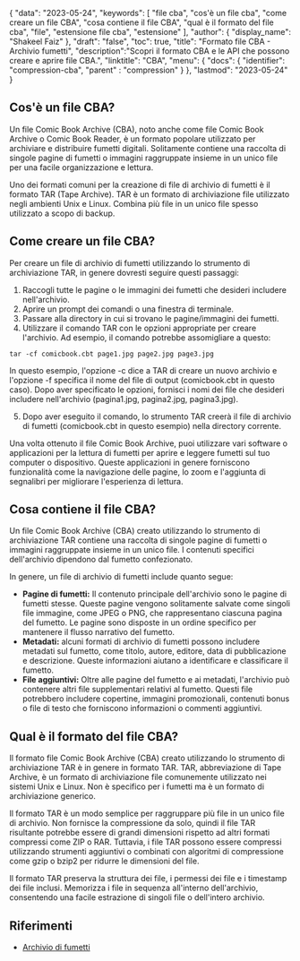 {
"data": "2023-05-24",
  "keywords": [
"file cba",
"cos'è un file cba",
"come creare un file CBA",
"cosa contiene il file CBA",
"qual è il formato del file cba",
"file",
"estensione file cba",
"estensione"
],
  "author": {
"display_name": "Shakeel Faiz"
},
"draft": "false",
"toc": true,
"title": "Formato file CBA - Archivio fumetti",
  "description":"Scopri il formato CBA e le API che possono creare e aprire file CBA.",
"linktitle": "CBA",
  "menu": {
    "docs": {
      "identifier": "compression-cba",
"parent" : "compression"
}
},
"lastmod": "2023-05-24"
}

## Cos'è un file CBA?

Un file Comic Book Archive (CBA), noto anche come file Comic Book Archive o Comic Book Reader, è un formato popolare utilizzato per archiviare e distribuire fumetti digitali. Solitamente contiene una raccolta di singole pagine di fumetti o immagini raggruppate insieme in un unico file per una facile organizzazione e lettura.

Uno dei formati comuni per la creazione di file di archivio di fumetti è il formato TAR (Tape Archive). TAR è un formato di archiviazione file utilizzato negli ambienti Unix e Linux. Combina più file in un unico file spesso utilizzato a scopo di backup.

## Come creare un file CBA?

Per creare un file di archivio di fumetti utilizzando lo strumento di archiviazione TAR, in genere dovresti seguire questi passaggi:

1. Raccogli tutte le pagine o le immagini dei fumetti che desideri includere nell'archivio.
2. Aprire un prompt dei comandi o una finestra di terminale.
3. Passare alla directory in cui si trovano le pagine/immagini dei fumetti.
4. Utilizzare il comando TAR con le opzioni appropriate per creare l'archivio. Ad esempio, il comando potrebbe assomigliare a questo:

```
tar -cf comicbook.cbt page1.jpg page2.jpg page3.jpg
```

In questo esempio, l'opzione -c dice a TAR di creare un nuovo archivio e l'opzione -f specifica il nome del file di output (comicbook.cbt in questo caso). Dopo aver specificato le opzioni, fornisci i nomi dei file che desideri includere nell'archivio (pagina1.jpg, pagina2.jpg, pagina3.jpg).

5. Dopo aver eseguito il comando, lo strumento TAR creerà il file di archivio di fumetti (comicbook.cbt in questo esempio) nella directory corrente.

Una volta ottenuto il file Comic Book Archive, puoi utilizzare vari software o applicazioni per la lettura di fumetti per aprire e leggere fumetti sul tuo computer o dispositivo. Queste applicazioni in genere forniscono funzionalità come la navigazione delle pagine, lo zoom e l'aggiunta di segnalibri per migliorare l'esperienza di lettura.

## Cosa contiene il file CBA?

Un file Comic Book Archive (CBA) creato utilizzando lo strumento di archiviazione TAR contiene una raccolta di singole pagine di fumetti o immagini raggruppate insieme in un unico file. I contenuti specifici dell'archivio dipendono dal fumetto confezionato.

In genere, un file di archivio di fumetti include quanto segue:

- **Pagine di fumetti:** Il contenuto principale dell'archivio sono le pagine di fumetti stesse. Queste pagine vengono solitamente salvate come singoli file immagine, come JPEG o PNG, che rappresentano ciascuna pagina del fumetto. Le pagine sono disposte in un ordine specifico per mantenere il flusso narrativo del fumetto.
- **Metadati:** alcuni formati di archivio di fumetti possono includere metadati sul fumetto, come titolo, autore, editore, data di pubblicazione e descrizione. Queste informazioni aiutano a identificare e classificare il fumetto.
- **File aggiuntivi:** Oltre alle pagine del fumetto e ai metadati, l'archivio può contenere altri file supplementari relativi al fumetto. Questi file potrebbero includere copertine, immagini promozionali, contenuti bonus o file di testo che forniscono informazioni o commenti aggiuntivi.

## Qual è il formato del file CBA?

Il formato file Comic Book Archive (CBA) creato utilizzando lo strumento di archiviazione TAR è in genere in formato TAR. TAR, abbreviazione di Tape Archive, è un formato di archiviazione file comunemente utilizzato nei sistemi Unix e Linux. Non è specifico per i fumetti ma è un formato di archiviazione generico.

Il formato TAR è un modo semplice per raggruppare più file in un unico file di archivio. Non fornisce la compressione da solo, quindi il file TAR risultante potrebbe essere di grandi dimensioni rispetto ad altri formati compressi come ZIP o RAR. Tuttavia, i file TAR possono essere compressi utilizzando strumenti aggiuntivi o combinati con algoritmi di compressione come gzip o bzip2 per ridurre le dimensioni del file.

Il formato TAR preserva la struttura dei file, i permessi dei file e i timestamp dei file inclusi. Memorizza i file in sequenza all'interno dell'archivio, consentendo una facile estrazione di singoli file o dell'intero archivio.

## Riferimenti
* [Archivio di fumetti](https://en.wikipedia.org/wiki/Comic_book_archive)


